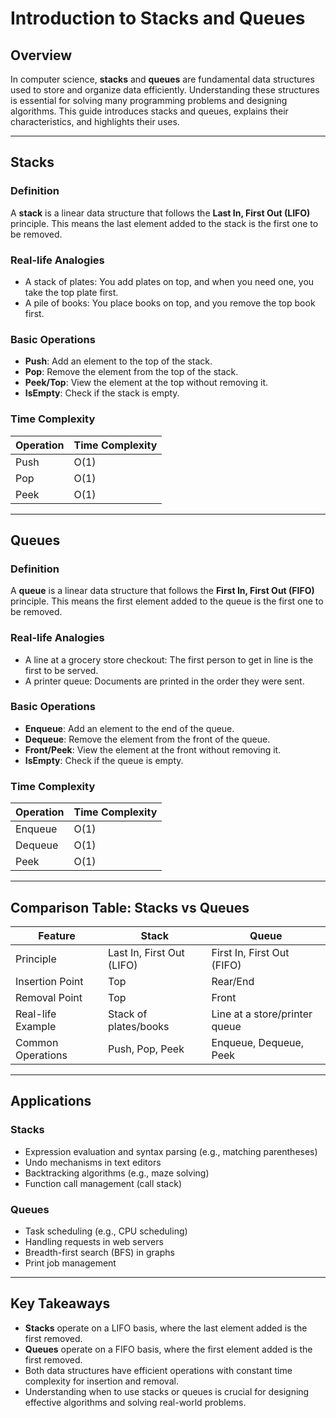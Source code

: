 # Introduction to Stacks and Queues

## Overview

In computer science, **stacks** and **queues** are fundamental data structures used to store and organize data efficiently. Understanding these structures is essential for solving many programming problems and designing algorithms. This guide introduces stacks and queues, explains their characteristics, and highlights their uses.

---

## Stacks

### Definition

A **stack** is a linear data structure that follows the **Last In, First Out (LIFO)** principle. This means the last element added to the stack is the first one to be removed.

### Real-life Analogies

- A stack of plates: You add plates on top, and when you need one, you take the top plate first.
- A pile of books: You place books on top, and you remove the top book first.

### Basic Operations

- **Push**: Add an element to the top of the stack.
- **Pop**: Remove the element from the top of the stack.
- **Peek/Top**: View the element at the top without removing it.
- **IsEmpty**: Check if the stack is empty.

### Time Complexity

| Operation | Time Complexity |
| --------- | --------------- |
| Push      | O(1)            |
| Pop       | O(1)            |
| Peek      | O(1)            |

---

## Queues

### Definition

A **queue** is a linear data structure that follows the **First In, First Out (FIFO)** principle. This means the first element added to the queue is the first one to be removed.

### Real-life Analogies

- A line at a grocery store checkout: The first person to get in line is the first to be served.
- A printer queue: Documents are printed in the order they were sent.

### Basic Operations

- **Enqueue**: Add an element to the end of the queue.
- **Dequeue**: Remove the element from the front of the queue.
- **Front/Peek**: View the element at the front without removing it.
- **IsEmpty**: Check if the queue is empty.

### Time Complexity

| Operation | Time Complexity |
| --------- | --------------- |
| Enqueue   | O(1)            |
| Dequeue   | O(1)            |
| Peek      | O(1)            |

---

## Comparison Table: Stacks vs Queues

| Feature           | Stack                     | Queue                         |
| ----------------- | ------------------------- | ----------------------------- |
| Principle         | Last In, First Out (LIFO) | First In, First Out (FIFO)    |
| Insertion Point   | Top                       | Rear/End                      |
| Removal Point     | Top                       | Front                         |
| Real-life Example | Stack of plates/books     | Line at a store/printer queue |
| Common Operations | Push, Pop, Peek           | Enqueue, Dequeue, Peek        |

---

## Applications

### Stacks

- Expression evaluation and syntax parsing (e.g., matching parentheses)
- Undo mechanisms in text editors
- Backtracking algorithms (e.g., maze solving)
- Function call management (call stack)

### Queues

- Task scheduling (e.g., CPU scheduling)
- Handling requests in web servers
- Breadth-first search (BFS) in graphs
- Print job management

---

## Key Takeaways

- **Stacks** operate on a LIFO basis, where the last element added is the first removed.
- **Queues** operate on a FIFO basis, where the first element added is the first removed.
- Both data structures have efficient operations with constant time complexity for insertion and removal.
- Understanding when to use stacks or queues is crucial for designing effective algorithms and solving real-world problems.